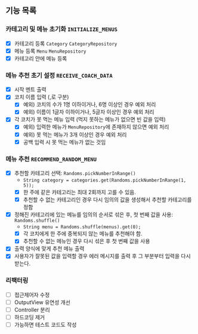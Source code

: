 ## 기능 목록

### 카테고리 및 메뉴 초기화 `INITIALIZE_MENUS`

- [x] 카테고리 등록 `Category` `CategoryRepository`
- [x] 메뉴 등록 `Menu` `MenuRepository`
- [x] 카테고리 안에 메뉴 등록

### 메뉴 추천 초기 설정  `RECEIVE_COACH_DATA`

- [x] 시작 멘트 출력
- [x] 코치 이름 입력 (,로 구분)
    - [x] 예외) 코치의 수가 1명 이하이거나, 6명 이상인 경우 예외 처리
    - [x] 예외) 이름이 1글자 이하이거나, 5글자 이상인 경우 예외 처리
- [x] 각 코치가 못 먹는 메뉴 입력 (먹지 못하는 메뉴가 없으면 빈 값을 입력)
    - [x] 예외) 입력한 메뉴가 `MenuRepository`에 존재하지 않으면 예외 처리
    - [x] 예외) 못 먹는 메뉴가 3개 이상인 경우 예외 처리
    - [x] 공백 입력 시 못 먹는 메뉴가 없는 것임

### 메뉴 추천 `RECOMMEND_RANDOM_MENU`

- [x] 추천할 카테고리 선택: `Randoms.pickNumberInRange()`
    - `String category = categories.get(Randoms.pickNumberInRange(1, 5));`
    - [x] 한 주에 같은 카테고리는 최대 2회까지 고를 수 있음.
    - [x] 추천할 수 없는 카테고리인 경우 다시 임의의 값을 생성해서 추천할 카테고리를 정함

- [x] 정해진 카테고리에 있는 메뉴를 임의의 순서로 섞은 후, 첫 번째 값을 사용: `Randoms.shuffle()`
    - `String menu = Randoms.shuffle(menus).get(0);`
    - [x] 각 코치에게 한 주에 중복되지 않는 메뉴를 추천해야 함.
    - [x] 추천할 수 없는 메뉴인 경우 다시 섞은 후 첫 번째 값을 사용

- [x] 출력 양식에 맞게 추천 메뉴 출력
- [x] 사용자가 잘못된 값을 입력할 경우 에러 메시지를 출력 후 그 부분부터 입력을 다시 받는다.

### 리팩터링

- [ ] 접근제어자 수정
- [ ] OutputView 유연성 개선
- [ ] Controller 분리
- [ ] 하드코딩 제거
- [ ] 가능하면 테스트 코드도 작성
